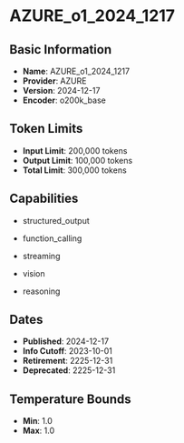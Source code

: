 # AZURE_o1_2024_1217

## Basic Information
- **Name**: AZURE_o1_2024_1217
- **Provider**: AZURE
- **Version**: 2024-12-17
- **Encoder**: o200k_base

## Token Limits
- **Input Limit**: 200,000 tokens
- **Output Limit**: 100,000 tokens
- **Total Limit**: 300,000 tokens

## Capabilities


- structured_output

- function_calling

- streaming

- vision

- reasoning



## Dates
- **Published**: 2024-12-17
- **Info Cutoff**: 2023-10-01
- **Retirement**: 2225-12-31
- **Deprecated**: 2225-12-31

## Temperature Bounds

- **Min**: 1.0
- **Max**: 1.0




